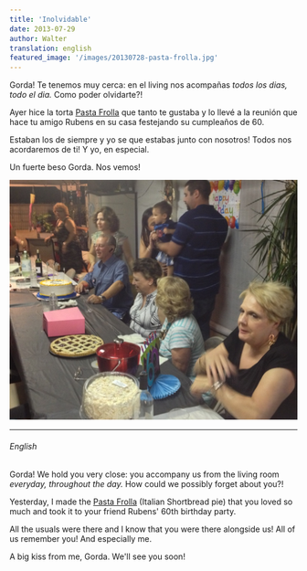 ```yaml
---
title: 'Inolvidable'
date: 2013-07-29
author: Walter
translation: english
featured_image: '/images/20130728-pasta-frolla.jpg'
---
```


Gorda! Te tenemos muy cerca: en el living nos acompañas _todos los dias, todo el dia._ Como poder olvidarte?!

Ayer hice la torta [Pasta Frolla](https://thisitaliankitchen.com/pasta-frolla/) que tanto te gustaba y lo llevé a la reunión que hace tu amigo Rubens en su casa festejando su cumpleaños de 60.

Estaban los de siempre y yo se que estabas junto con nosotros! Todos nos acordaremos de ti! Y yo, en especial.

Un fuerte beso Gorda. Nos vemos!


![](/images/20130728-pasta-frolla.jpg "Cumpleaños de 60")

---

###### English

Gorda! We hold you very close: you accompany us from the living room _everyday, throughout the day._ How could we possibly forget about you?!

Yesterday, I made the [Pasta Frolla](https://thisitaliankitchen.com/pasta-frolla/) (Italian Shortbread pie) that you loved so much and took it to your friend Rubens' 60th birthday party.

All the usuals were there and I know that you were there alongside us! All of us remember you! And especially me.

A big kiss from me, Gorda. We'll see you soon!

